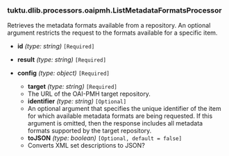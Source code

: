 ### tuktu.dlib.processors.oaipmh.ListMetadataFormatsProcessor
Retrieves the metadata formats available from a repository. An optional argument restricts the request to the formats available for a specific item.

  * **id** *(type: string)* `[Required]`

  * **result** *(type: string)* `[Required]`

  * **config** *(type: object)* `[Required]`

    * **target** *(type: string)* `[Required]`
    - The URL of the OAI-PMH target repository.

    * **identifier** *(type: string)* `[Optional]`
    - An optional argument that specifies the unique identifier of the item for which available metadata formats are being requested. If this argument is omitted, then the response includes all metadata formats supported by the target repository.

    * **toJSON** *(type: boolean)* `[Optional, default = false]`
    - Converts XML set descriptions to JSON?

